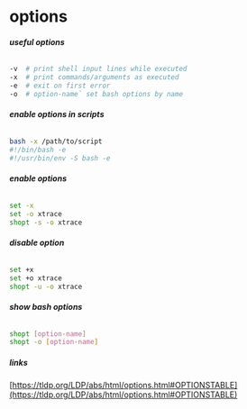 # options

###### __useful options__
```bash
-v	# print shell input lines while executed  
-x	# print commands/arguments as executed  
-e	# exit on first error  
-o 	# option-name` set bash options by name
```

###### __enable options in scripts__
```bash
bash -x /path/to/script
#!/bin/bash -e
#!/usr/bin/env -S bash -e
```

###### __enable options__
```bash
set -x
set -o xtrace
shopt -s -o xtrace
```

###### __disable option__
```bash
set +x
set +o xtrace
shopt -u -o xtrace
```

###### __show bash options__
```bash
shopt [option-name]
shopt -o [option-name]
```

##### __links__
[https://tldp.org/LDP/abs/html/options.html#OPTIONSTABLE](https://tldp.org/LDP/abs/html/options.html#OPTIONSTABLE)
